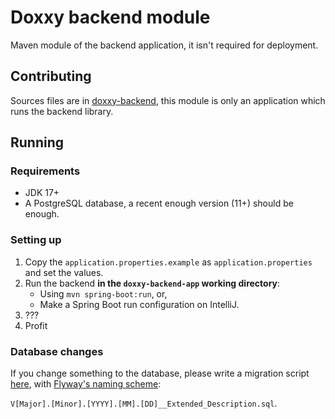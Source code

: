 # Doxxy backend module
Maven module of the backend application, it isn't required for deployment.

## Contributing
Sources files are in [doxxy-backend](../doxxy-backend), 
this module is only an application which runs the backend library.

## Running
### Requirements
* JDK 17+
* A PostgreSQL database, a recent enough version (11+) should be enough.

### Setting up
1. Copy the `application.properties.example` as `application.properties` and set the values.
2. Run the backend **in the `doxxy-backend-app` working directory**:
   * Using `mvn spring-boot:run`, or,
   * Make a Spring Boot run configuration on IntelliJ.
3. ???
4. Profit

### Database changes
If you change something to the database, 
please write a migration script [here](../doxxy-backend/src/main/resources/db/migration),
with [Flyway's naming scheme](https://documentation.red-gate.com/fd/migrations-184127470.html):

`V[Major].[Minor].[YYYY].[MM].[DD]__Extended_Description.sql`.